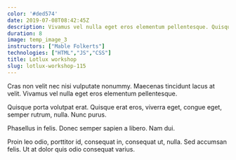 ```yaml
---
color: '#ded574'
date: 2019-07-08T08:42:45Z
description: Vivamus vel nulla eget eros elementum pellentesque. Quisque porta volutpat erat.
duration: 8
image: temp_image_3
instructors: ["Mable Folkerts"]
technologies: ["HTML","JS","CSS"]
title: Lotlux workshop
slug: lotlux-workshop-115
---
```

Cras non velit nec nisi vulputate nonummy. Maecenas tincidunt lacus at velit. Vivamus vel nulla eget eros elementum pellentesque.

Quisque porta volutpat erat. Quisque erat eros, viverra eget, congue eget, semper rutrum, nulla. Nunc purus.

Phasellus in felis. Donec semper sapien a libero. Nam dui.

Proin leo odio, porttitor id, consequat in, consequat ut, nulla. Sed accumsan felis. Ut at dolor quis odio consequat varius.
